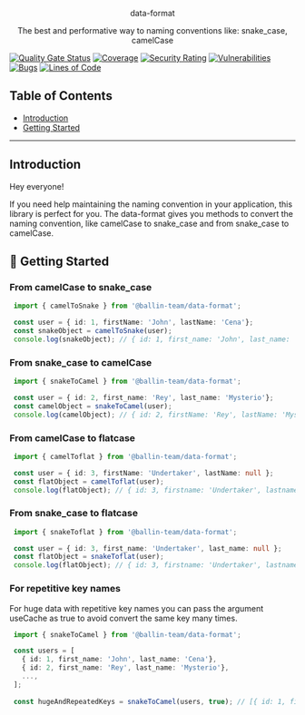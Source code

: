 <p align="center">
  data-format
</p>
<p align="center">The best and performative way to naming conventions like: snake_case, camelCase</p>


[![Quality Gate Status](https://sonarcloud.io/api/project_badges/measure?project=ballin-team_data-format&metric=alert_status)](https://sonarcloud.io/summary/new_code?id=ballin-team_data-format)
[![Coverage](https://sonarcloud.io/api/project_badges/measure?project=ballin-team_data-format&metric=coverage)](https://sonarcloud.io/summary/new_code?id=ballin-team_data-format)
[![Security Rating](https://sonarcloud.io/api/project_badges/measure?project=ballin-team_data-format&metric=security_rating)](https://sonarcloud.io/summary/new_code?id=ballin-team_data-format)
[![Vulnerabilities](https://sonarcloud.io/api/project_badges/measure?project=ballin-team_data-format&metric=vulnerabilities)](https://sonarcloud.io/summary/new_code?id=ballin-team_data-format)
[![Bugs](https://sonarcloud.io/api/project_badges/measure?project=ballin-team_data-format&metric=bugs)](https://sonarcloud.io/summary/new_code?id=ballin-team_data-format)
[![Lines of Code](https://sonarcloud.io/api/project_badges/measure?project=ballin-team_data-format&metric=ncloc)](https://sonarcloud.io/summary/new_code?id=ballin-team_data-format)

## **Table of Contents**

* [Introduction](#Introduction)
* [Getting Started](#-getting-started)

---

## **Introduction**
Hey everyone!

If you need help maintaining the naming convention in your application, this library is perfect for you.
The data-format gives you methods to convert the naming convention, like camelCase to snake_case and from snake_case to camelCase.

## 🧗 **Getting Started**

### From camelCase to snake_case
   ```typescript
    import { camelToSnake } from '@ballin-team/data-format';

    const user = { id: 1, firstName: 'John', lastName: 'Cena'};
    const snakeObject = camelToSnake(user);
    console.log(snakeObject); // { id: 1, first_name: 'John', last_name: 'Cena'}
   ```

### From snake_case to camelCase
   ```typescript
    import { snakeToCamel } from '@ballin-team/data-format';

    const user = { id: 2, first_name: 'Rey', last_name: 'Mysterio'};
    const camelObject = snakeToCamel(user);
    console.log(camelObject); // { id: 2, firstName: 'Rey', lastName: 'Mysterio'}
   ```
### From camelCase to flatcase
   ```typescript
    import { camelToflat } from '@ballin-team/data-format';

    const user = { id: 3, firstName: 'Undertaker', lastName: null };
    const flatObject = camelToflat(user);
    console.log(flatObject); // { id: 3, firstname: 'Undertaker', lastname: null }
   ```
### From snake_case to flatcase
   ```typescript
    import { snakeToflat } from '@ballin-team/data-format';

    const user = { id: 3, first_name: 'Undertaker', last_name: null };
    const flatObject = snakeToflat(user);
    console.log(flatObject); // { id: 3, firstname: 'Undertaker', lastname: null }
   ```
### For repetitive key names
For huge data with repetitive key names you can pass the argument useCache as true to avoid convert the same key many times.
   ```typescript
    import { snakeToCamel } from '@ballin-team/data-format';

    const users = [
      { id: 1, first_name: 'John', last_name: 'Cena'},
      { id: 2, first_name: 'Rey', last_name: 'Mysterio'},
      ...,
    ];
    
    const hugeAndRepeatedKeys = snakeToCamel(users, true); // [{ id: 1, firstName: 'John', lastName: 'Cena'}, { id: 2, firstName: 'Rey', lastName: 'Mysterio'}, ...]
   ```
